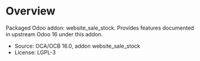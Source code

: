 # Overview

Packaged Odoo addon: website_sale_stock. Provides features documented in upstream Odoo 16 under this addon.

- Source: OCA/OCB 16.0, addon website_sale_stock
- License: LGPL-3

